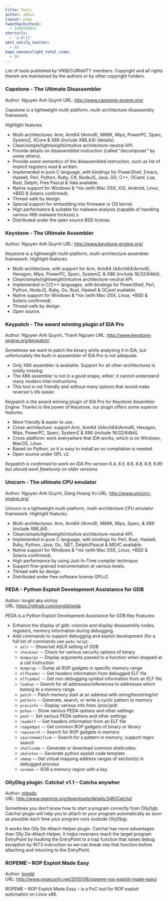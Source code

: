 ```yaml
---
title: Tools
author: admin
layout: page
tweetbackscheck:
  - 1408358841
shorturls:
  - 'a:0:{}'
aktt_notify_twitter:
  - no
kopa_newsmixlight_total_view:
  - 16
---
```

List of tools published by VNSECURIddTY members. Copyright and all rights therein are maintained by the authors or by other copyright holders.

### Capstone - The Ultimate Disassembler

Author: Nguyen Anh Quynh 
URL: <http://www.capstone-engine.org/>

Capstone is a lightweight multi-platform, multi-architecture disassembly framework.

Highlight features
* Multi-architectures: Arm, Arm64 (Armv8), M68K, Mips, PowerPC, Sparc, SystemZ, XCore & X86 (include X86_64) (details).
* Clean/simple/lightweight/intuitive architecture-neutral API.
* Provide details on disassembled instruction (called "decomposer" by some others).
* Provide some semantics of the disassembled instruction, such as list of implicit registers read & written.
* Implemented in pure C language, with bindings for PowerShell, Emacs, Haskell, Perl, Python, Ruby, C#, NodeJS, Java, GO, C++, OCaml, Lua, Rust, Delphi, Free Pascal & Vala available.
* Native support for Windows & *nix (with Mac OSX, iOS, Android, Linux, *BSD & Solaris confirmed).
* Thread-safe by design.
* Special support for embedding into firmware or OS kernel.
* High performance & suitable for malware analysis (capable of handling various X86 malware tricksss).s
* Distributed under the open source BSD license.


### Keystone - The Ultimate Assembler

Author: Nguyen Anh Quynh 
URL: <http://www.keystone-engine.org/>

Keystone is a lightweight multi-platform, multi-architecture assembler framework.
Highlight features:
* Multi-architecture, with support for Arm, Arm64 (AArch64/Armv8), Hexagon, Mips, PowerPC, Sparc, SystemZ, & X86 (include 16/32/64bit).
* Clean/simple/lightweight/intuitive architecture-neutral API.
* Implemented in C/C++ languages, with bindings for PowerShell, Perl, Python, NodeJS, Ruby, Go, Rust, Haskell & OCaml available.
* Native support for Windows & *nix (with Mac OSX, Linux, *BSD & Solaris confirmed).
* Thread-safe by design.
* Open source.


### Keypatch - The award winning plugin of IDA Pro 

Author: Nguyen Anh Quynh, Thanh Nguyen 
URL: <http://www.keystone-engine.org/keypatch/>

Sometimes we want to patch the binary while analyzing it in IDA, but unfortunately the built-in asssembler of IDA Pro is not adequate.
* Only X86 assembler is available. Support for all other architectures is totally missing.
* The X86 assembler is not in a good shape, either: it cannot understand many modern Intel instructions.
* This tool is not friendly and without many options that would make reverser’s life easier.

Keypatch is the award winning plugin of IDA Pro for Keystone Assembler Engine. Thanks to the power of Keystone, our plugin offers some superior features.
* More friendly & easier to use.
* Cross-architecture: support Arm, Arm64 (AArch64/Armv8), Hexagon, Mips, PowerPC, Sparc, SystemZ & X86 (include 16/32/64bit).
* Cross-platform: work everywhere that IDA works, which is on Windows, MacOS, Linux.
* Based on Python, so it is easy to install as no compilation is needed.
* Open source under GPL v2.

*Keypatch is confirmed to work on IDA Pro version 6.4, 6.5, 6.6, 6.8, 6.9, 6.95 but should work flawlessly on older versions*


### Unicorn - The ultimate CPU emulator

Author: Nguyen Anh Quynh, Dang Hoang Vu 
URL: <http://www.unicorn-engine.org/>

Unicorn is a lightweight multi-platform, multi-architecture CPU emulator framework.
Highlight features:
* Multi-architectures: Arm, Arm64 (Armv8), M68K, Mips, Sparc, & X86 (include X86_64).
* Clean/simple/lightweight/intuitive architecture-neutral API.
* Implemented in pure C language, with bindings for Perl, Rust, Haskell, Ruby, Python, Java, Go, .NET, Delphi/Pascal & MSVC available.
* Native support for Windows & *nix (with Mac OSX, Linux, *BSD & Solaris confirmed).
* High performance by using Just-In-Time compiler technique.
* Support fine-grained instrumentation at various levels.
* Thread-safe by design.
* Distributed under free software license GPLv2.


### PEDA - Python Exploit Development Assistance for GDB

Author: longld aka xichzo  
URL: <https://github.com/longld/peda>

PEDA is a Python Exploit Development Assistance for GDB
Key Features:
* Enhance the display of gdb: colorize and display disassembly codes, registers, memory information during debugging.
* Add commands to support debugging and exploit development (for a full list of commands use `peda help`):
  * `aslr` -- Show/set ASLR setting of GDB
  * `checksec` -- Check for various security options of binary
  * `dumpargs` -- Display arguments passed to a function when stopped at a call instruction
  * `dumprop` -- Dump all ROP gadgets in specific memory range
  * `elfheader` -- Get headers information from debugged ELF file
  * `elfsymbol` -- Get non-debugging symbol information from an ELF file
  * `lookup` -- Search for all addresses/references to addresses which belong to a memory range
  * `patch` -- Patch memory start at an address with string/hexstring/int
  * `pattern` -- Generate, search, or write a cyclic pattern to memory
  * `procinfo` -- Display various info from /proc/pid/
  * `pshow` -- Show various PEDA options and other settings
  * `pset` -- Set various PEDA options and other settings
  * `readelf` -- Get headers information from an ELF file
  * `ropgadget` -- Get common ROP gadgets of binary or library
  * `ropsearch` -- Search for ROP gadgets in memory
  * `searchmem|find` -- Search for a pattern in memory; support regex search
  * `shellcode` -- Generate or download common shellcodes.
  * `skeleton` -- Generate python exploit code template
  * `vmmap` -- Get virtual mapping address ranges of section(s) in debugged process
  * `xormem` -- XOR a memory region with a key
  

### OllyDbg plugin: Catcha! v1.1 – Catcha anywher

Author: [mikado][1]  
URL: <http://www.openrce.org/downloads/details/246/Catcha!>

Sometimes you don&#8217;t know how to start a program correctly from OllyDgb. Catcha! plugin will help you to attach to your program automatically as soon as possible each time your program runs (outside OllyDbg).

It works like Olly De-Attach Helper plugin. Catcha! has more advantages than Olly De-Attach Helper. It helps reversers reach the target program EntryPoint by hooking the EntryPoint to a trap function that raises debug exception by INT3 instruction so we can break into that function before attaching and returning to the EntryPoint.


### ROPEME &#8211; ROP Exploit Made Easy

Author: [longld][2]  
URL: <http://www.vnsecurity.net/2010/08/ropeme-rop-exploit-made-easy/>

ROPEME – ROP Exploit Made Easy – is a PoC tool for ROP exploit automation on Linux x86.

 [1]: /author/mikado/
 [2]: /author/longld/
